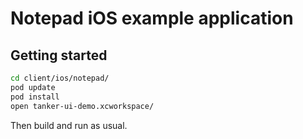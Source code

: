 # Notepad iOS example application

## Getting started

```bash
cd client/ios/notepad/
pod update
pod install
open tanker-ui-demo.xcworkspace/
```

Then build and run as usual.
